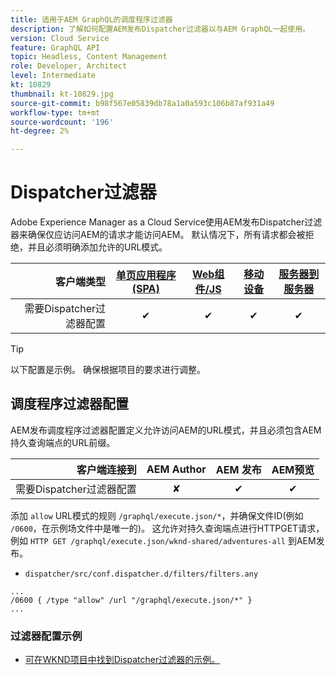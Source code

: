 ```yaml
---
title: 适用于AEM GraphQL的调度程序过滤器
description: 了解如何配置AEM发布Dispatcher过滤器以与AEM GraphQL一起使用。
version: Cloud Service
feature: GraphQL API
topic: Headless, Content Management
role: Developer, Architect
level: Intermediate
kt: 10829
thumbnail: kt-10829.jpg
source-git-commit: b98f567e05839db78a1a0a593c106b87af931a49
workflow-type: tm+mt
source-wordcount: '196'
ht-degree: 2%

---
```



# Dispatcher过滤器

Adobe Experience Manager as a Cloud Service使用AEM发布Dispatcher过滤器来确保仅应访问AEM的请求才能访问AEM。 默认情况下，所有请求都会被拒绝，并且必须明确添加允许的URL模式。

| 客户端类型 | [单页应用程序(SPA)](../spa.md) | [Web组件/JS](../web-component.md) | [移动设备](../mobile.md) | [服务器到服务器](../server-to-server.md) |
|------------------------------------------:|:---------------------:|:----------------:|:---------:|:----------------:|
| 需要Dispatcher过滤器配置 | ✔ | ✔ | ✔ | ✔ |

>[!TIP]
>
> 以下配置是示例。 确保根据项目的要求进行调整。

## 调度程序过滤器配置

AEM发布调度程序过滤器配置定义允许访问AEM的URL模式，并且必须包含AEM持久查询端点的URL前缀。

| 客户端连接到 | AEM Author | AEM 发布 | AEM预览 |
|------------------------------------------:|:----------:|:-------------:|:-------------:|
| 需要Dispatcher过滤器配置 | ✘ | ✔ | ✔ |

添加 `allow` URL模式的规则 `/graphql/execute.json/*`，并确保文件ID(例如 `/0600`，在示例场文件中是唯一的)。
这允许对持久查询端点进行HTTPGET请求，例如 `HTTP GET /graphql/execute.json/wknd-shared/adventures-all` 到AEM发布。

+ `dispatcher/src/conf.dispatcher.d/filters/filters.any`

```
...
/0600 { /type "allow" /url "/graphql/execute.json/*" }
...
```

### 过滤器配置示例

+ [可在WKND项目中找到Dispatcher过滤器的示例。](https://github.com/adobe/aem-guides-wknd/blob/main/dispatcher/src/conf.dispatcher.d/filters/filters.any#L28)